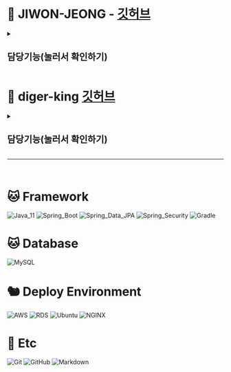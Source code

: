 # 🦁 JIWON-JEONG - [깃허브](https://github.com/JIWEON-JEONG)
<details>
  <summary> <h2> 담당기능(눌러서 확인하기) </summary>
  <div markdown="Jiwon-jeong">
    
# 담당 로직

## Evaluation API
- 강의 CRUD
    
## Exam API
- 시험정보 CRUD
- 시험정보 구매 내역 조회

## Lecture API
- 강의 CRUD
- 복잡한 조건 필터를  검색

## Notice API
- 공지사항 CRUD

## 그외
- 인앱 제화 구현 (POINT)
- XSS(크로스 사이트 스크립팅) 방지 필터 구현

  </div>
</details>


# 🐯 diger-king [깃허브](https://github.com/diger-king)

<details>
  <summary> <h2> 담당기능(눌러서 확인하기) </summary>
  <div markdown="diger">

# 담당 로직

## User API

- 아이디 중복확인
- 이메일 중복확인
- 회원가입
- 이메일 인증
- 아이디 찾기
- 비밀번호 찾기
- 비밀번호 재설정
- 로그인 (Mobile Environment)
- 로그인 (Web Environment)
- 로그아웃 (Web Environment)
- 토큰 재발급
- 휴면 계정 처리
- 회원탈퇴
- 내 정보
- 이용제한 내역 조회
- 블랙리스트 내역 조회
- 강의평가 신고하기
- 시험정보 신고하기


---

## Admin API

-  관리자 로그인
-  신고된 게시글 리스트 불러오기
-  신고된 게시글 자세히 보기(강의평가)
-  신고된 게시글 자세히 보기(시험정보)
-  강의평가 삭제 및 유저 정지 조치
-  시험정보 삭제 및 유저 정지 조치
-  강의평가 삭제 및 유저 블랙리스트 조치
-  시험정보 삭제 및 유저 블랙리스트 조치
-  신고된 시험정보 이상 없음 조치
-  신고된 강의평가 이상 없음 조치

  </div>
</details>

---

<br>

# 🐱 Framework
![Java_11](https://img.shields.io/badge/java11-red?style=flat-square&logo=java&logoColor=white)
![Spring_Boot](https://img.shields.io/badge/Spring_Boot-6DB33F.svg?style=flat-square&logo=spring&logoColor=white)
![Spring_Data_JPA](https://img.shields.io/badge/Spring_Data_JPA-6DB33F.svg?style=flat-square&logo=spring&logoColor=white)
![Spring_Security](https://img.shields.io/badge/Spring_Security-6DB33F.svg?style=flat-square&logo=spring&logoColor=white)
![Gradle](https://img.shields.io/badge/Gradle-02303A.svg?style=flat-square&logo=Gradle&logoColor=white) 

# 🐱 Database
![MySQL](https://img.shields.io/badge/MySQL-4479A1.svg?style=flat-square&logo=Mysql&logoColor=white)

# 🐿️ Deploy Environment
![AWS](https://img.shields.io/badge/AWS-232F3E.svg?style=flat-square&logo=Amazon-AWS&logoColor=white)
![RDS](https://img.shields.io/badge/RDS-232F3E.svg?style=flat-square&logo=mysql&logoColor=#232F3E)
![Ubuntu](https://img.shields.io/badge/Ubuntu-FCC624.svg?style=flat-square&logo=Ubuntu&logoColor=#E95420)
![NGINX](https://img.shields.io/badge/NGINX-269539.svg?style=flat-square&logo=NGINX&logoColor=white)


# 🦉 Etc
![Git](https://img.shields.io/badge/Git-F05032.svg?style=flat-square&logo=Git&logoColor=white)
![GitHub](https://img.shields.io/badge/GitHub-181717.svg?style=flat-square&logo=GitHub&logoColor=white)
![Markdown](https://img.shields.io/badge/Markdown-000000?style=flat-square&logo=markdown&logoColor=white)
